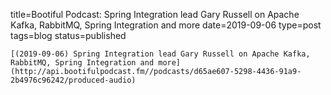 
title=Bootiful Podcast: Spring Integration lead Gary Russell on Apache Kafka, RabbitMQ, Spring Integration and more
date=2019-09-06
type=post
tags=blog
status=published
~~~~~~
[(2019-09-06) Spring Integration lead Gary Russell on Apache Kafka, RabbitMQ, Spring Integration and more](http://api.bootifulpodcast.fm//podcasts/d65ae607-5298-4436-91a9-2b4976c96242/produced-audio) 
            